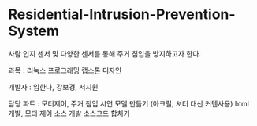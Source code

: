 # Residential-Intrusion-Prevention-System
사람 인지 센서 및 다양한 센서를 통해 주거 침입을 방지하고자 한다. 

과목 : 리눅스 프로그래밍
캡스톤 디자인

개발자 : 임한나, 강보경, 서지원


담당 파트 : 모터제어, 주거 침입 시연 모델 만들기 (아크릴, 셔터 대신 커텐사용)
          html 개발, 모터 제어 소스 개발
          소스코드 합치기 
          

